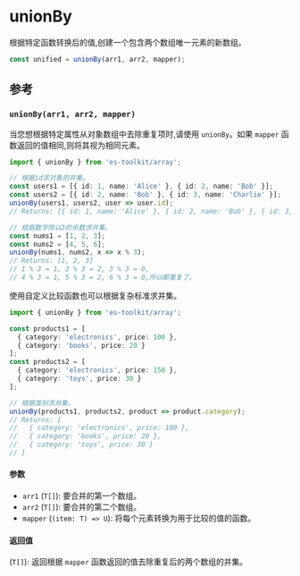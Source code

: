 # unionBy

根据特定函数转换后的值,创建一个包含两个数组唯一元素的新数组。

```typescript
const unified = unionBy(arr1, arr2, mapper);
```

## 参考

### `unionBy(arr1, arr2, mapper)`

当您想根据特定属性从对象数组中去除重复项时,请使用 `unionBy`。如果 `mapper` 函数返回的值相同,则将其视为相同元素。

```typescript
import { unionBy } from 'es-toolkit/array';

// 根据id求对象的并集。
const users1 = [{ id: 1, name: 'Alice' }, { id: 2, name: 'Bob' }];
const users2 = [{ id: 2, name: 'Bob' }, { id: 3, name: 'Charlie' }];
unionBy(users1, users2, user => user.id);
// Returns: [{ id: 1, name: 'Alice' }, { id: 2, name: 'Bob' }, { id: 3, name: 'Charlie' }]

// 根据数字除以3的余数求并集。
const nums1 = [1, 2, 3];
const nums2 = [4, 5, 6];
unionBy(nums1, nums2, x => x % 3);
// Returns: [1, 2, 3]
// 1 % 3 = 1, 2 % 3 = 2, 3 % 3 = 0,
// 4 % 3 = 1, 5 % 3 = 2, 6 % 3 = 0,所以都重复了。
```

使用自定义比较函数也可以根据复杂标准求并集。

```typescript
import { unionBy } from 'es-toolkit/array';

const products1 = [
  { category: 'electronics', price: 100 },
  { category: 'books', price: 20 }
];
const products2 = [
  { category: 'electronics', price: 150 },
  { category: 'toys', price: 30 }
];

// 根据类别求并集。
unionBy(products1, products2, product => product.category);
// Returns: [
//   { category: 'electronics', price: 100 },
//   { category: 'books', price: 20 },
//   { category: 'toys', price: 30 }
// ]
```

#### 参数

- `arr1` (`T[]`): 要合并的第一个数组。
- `arr2` (`T[]`): 要合并的第二个数组。
- `mapper` (`(item: T) => U`): 将每个元素转换为用于比较的值的函数。

#### 返回值

(`T[]`): 返回根据 `mapper` 函数返回的值去除重复后的两个数组的并集。
